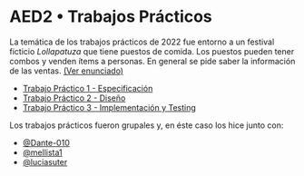 # AED2 • Trabajos Prácticos

La temática de los trabajos prácticos de 2022 fue entorno a un festival ficticio _Lollapatuza_ que tiene puestos de comida. Los puestos pueden tener combos y venden ítems a personas. En general se pide saber la información de las ventas. [(Ver enunciado)](./1/enunciado.pdf)

- [Trabajo Práctico 1 - Especificación](./1/)
- [Trabajo Práctico 2 - Diseño](./2/)
- [Trabajo Práctico 3 - Implementación y Testing](./3/)

Los trabajos prácticos fueron grupales y, en éste caso los hice junto con:

- [@Dante-010](https://github.com/Dante-010)
- [@mellista1](https://github.com/mellista1)
- [@luciasuter](https://github.com/luciasuter)
